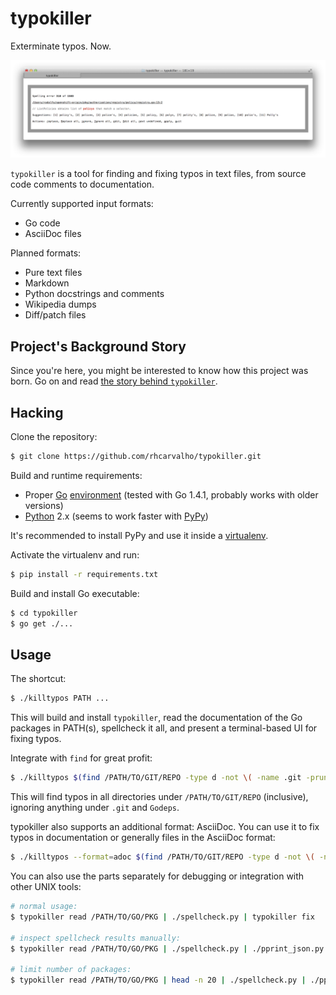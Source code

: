 typokiller
==========

Exterminate typos. Now.

![typokiller screenshot](screenshot.png)

`typokiller` is a tool for finding and fixing typos in text files, from source
code comments to documentation.

Currently supported input formats:
- Go code
- AsciiDoc files

Planned formats:
- Pure text files
- Markdown
- Python docstrings and comments
- Wikipedia dumps
- Diff/patch files


## Project's Background Story

Since you're here, you might be interested to know how this project was born. Go
on and read [the story behind `typokiller`](STORY.md).


Hacking
-------

Clone the repository:

```bash
$ git clone https://github.com/rhcarvalho/typokiller.git
```

Build and runtime requirements:

* Proper [Go](http://golang.org/doc/install) [environment](http://golang.org/doc/code.html#GOPATH) (tested with Go 1.4.1, probably works with older versions)
* [Python](http://python.org/) 2.x (seems to work faster with [PyPy](http://pypy.org))

It's recommended to install PyPy and use it inside a [virtualenv](https://virtualenv.pypa.io/en/latest/).

Activate the virtualenv and run:

```bash
$ pip install -r requirements.txt
```

Build and install Go executable:

```bash
$ cd typokiller
$ go get ./...
```


Usage
-----

The shortcut:

```bash
$ ./killtypos PATH ...
```

This will build and install `typokiller`, read the documentation of the Go packages in PATH(s), spellcheck it all, and present a terminal-based UI for fixing typos.

Integrate with `find` for great profit:

```bash
$ ./killtypos $(find /PATH/TO/GIT/REPO -type d -not \( -name .git -prune -o -name Godeps -prune \))
```

This will find typos in all directories under `/PATH/TO/GIT/REPO` (inclusive), ignoring anything under `.git` and `Godeps`.

typokiller also supports an additional format: AsciiDoc. You can use it to fix
typos in documentation or generally files in the AsciiDoc format:

```bash
$ ./killtypos --format=adoc $(find /PATH/TO/GIT/REPO -type d -not \( -name .git -prune \))
```

You can also use the parts separately for debugging or integration with other UNIX tools:

```bash
# normal usage:
$ typokiller read /PATH/TO/GO/PKG | ./spellcheck.py | typokiller fix

# inspect spellcheck results manually:
$ typokiller read /PATH/TO/GO/PKG | ./spellcheck.py | ./pprint_json.py | less

# limit number of packages:
$ typokiller read /PATH/TO/GO/PKG | head -n 20 | ./spellcheck.py | ./pprint_json.py | less
```

